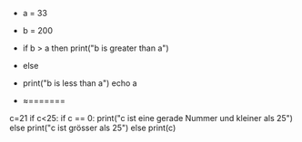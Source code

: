 - a = 33
- b = 200
- if b > a
  then 
     print("b is greater than a")
- else
-   print("b is less than a")
   echo a

- ≈=======


c=21
if c<25:
   if c == 0:
       print("c ist eine gerade Nummer und kleiner als 25")
   else print("c ist grösser als 25")
else
   print(c)

